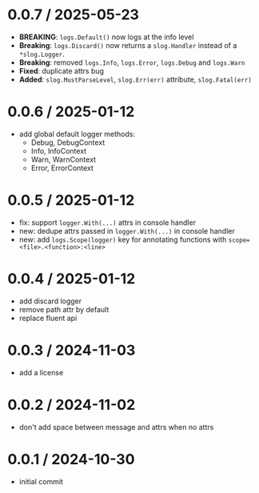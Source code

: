 # 0.0.7 / 2025-05-23

- **BREAKING**: `logs.Default()` now logs at the info level
- **Breaking**: `logs.Discard()` now returns a `slog.Handler` instead of a `*slog.Logger`.
- **Breaking**: removed `logs.Info`, `logs.Error`, `logs.Debug` and `logs.Warn`
- **Fixed**: duplicate attrs bug
- **Added**: `slog.MustParseLevel`, `slog.Err(err)` attribute, `slog.Fatal(err)`

# 0.0.6 / 2025-01-12

- add global default logger methods:
  - Debug, DebugContext
  - Info, InfoContext
  - Warn, WarnContext
  - Error, ErrorContext

# 0.0.5 / 2025-01-12

- fix: support `logger.With(...)` attrs in console handler
- new: dedupe attrs passed in `logger.With(...)` in console handler
- new: add `logs.Scope(logger)` key for annotating functions with `scope=<file>.<function>:<line>`

# 0.0.4 / 2025-01-12

- add discard logger
- remove path attr by default
- replace fluent api

# 0.0.3 / 2024-11-03

- add a license

# 0.0.2 / 2024-11-02

- don't add space between message and attrs when no attrs

# 0.0.1 / 2024-10-30

- initial commit

